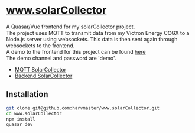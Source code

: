 # www.solarCollector
A Quasar/Vue frontend for my solarCollector project.<br />
The project uses MQTT to transmit data from my Victron Energy CCGX to a Node.js server using websockets. This data is then sent again through websockets to the frontend.<br />
A demo to the frontend for this project can be found [here](https://www.solar.mc.hzuccon.com/#/demo)<br />
The demo channel and password are 'demo'.
- [MQTT SolarCollector](https://github.com/harvmaster/SolarCollector)
- [Backend SolarCollector](https://github.com/harvmaster/api.solarCollector)

## Installation
```bash
git clone git@github.com:harvmaster/www.solarCollector.git
cd www.solarCollector
npm install
quasar dev
```
